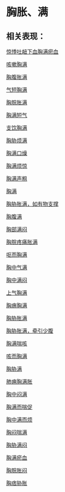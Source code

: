 # 胸胀、满## 相关表现： [惊悸吐衄下血胸满瘀血](https://www.gmzyjc.com/search/result?wd=惊悸吐衄下血胸满瘀血)[咳嗽胸满](https://www.gmzyjc.com/search/result?wd=咳嗽胸满)[胸腹胀满](https://www.gmzyjc.com/search/result?wd=胸腹胀满)[气短胸满](https://www.gmzyjc.com/search/result?wd=气短胸满)[胸脘胀满](https://www.gmzyjc.com/search/result?wd=胸脘胀满)[胸满短气](https://www.gmzyjc.com/search/result?wd=胸满短气)[支饮胸满](https://www.gmzyjc.com/search/result?wd=支饮胸满)[胸胁烦满](https://www.gmzyjc.com/search/result?wd=胸胁烦满)[胸满口燥](https://www.gmzyjc.com/search/result?wd=胸满口燥)[胸满烦惊](https://www.gmzyjc.com/search/result?wd=胸满烦惊)[胸满声粗](https://www.gmzyjc.com/search/result?wd=胸满声粗)[胸满](https://www.gmzyjc.com/search/result?wd=胸满)[胸胁胀满，如有物支撑](https://www.gmzyjc.com/search/result?wd=胸胁胀满，如有物支撑)[胸腹满](https://www.gmzyjc.com/search/result?wd=胸腹满)[胸部满闷](https://www.gmzyjc.com/search/result?wd=胸部满闷)[胸脘疼痛胀满](https://www.gmzyjc.com/search/result?wd=胸脘疼痛胀满)[呕而胸满](https://www.gmzyjc.com/search/result?wd=呕而胸满)[胸中气满](https://www.gmzyjc.com/search/result?wd=胸中气满)[胸中满闷](https://www.gmzyjc.com/search/result?wd=胸中满闷)[上气胸满](https://www.gmzyjc.com/search/result?wd=上气胸满)[胸痹胸满](https://www.gmzyjc.com/search/result?wd=胸痹胸满)[胸胁胀满](https://www.gmzyjc.com/search/result?wd=胸胁胀满)[胸胁胀满，牵引少腹](https://www.gmzyjc.com/search/result?wd=胸胁胀满，牵引少腹)[胸满喘咳](https://www.gmzyjc.com/search/result?wd=胸满喘咳)[咳而胸满](https://www.gmzyjc.com/search/result?wd=咳而胸满)[胸胁满](https://www.gmzyjc.com/search/result?wd=胸胁满)[肺痈胸满胀](https://www.gmzyjc.com/search/result?wd=肺痈胸满胀)[胸中闷满](https://www.gmzyjc.com/search/result?wd=胸中闷满)[胸满而喘促](https://www.gmzyjc.com/search/result?wd=胸满而喘促)[胸中满而烦](https://www.gmzyjc.com/search/result?wd=胸中满而烦)[胸闷喘满](https://www.gmzyjc.com/search/result?wd=胸闷喘满)[胸胁满闷](https://www.gmzyjc.com/search/result?wd=胸胁满闷)[胸满瘀血](https://www.gmzyjc.com/search/result?wd=胸满瘀血)[胸脘胀闷](https://www.gmzyjc.com/search/result?wd=胸脘胀闷)[胸痞胁胀](https://www.gmzyjc.com/search/result?wd=胸痞胁胀)